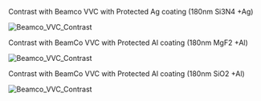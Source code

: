 Contrast with Beamco VVC with Protected Ag coating (180nm Si3N4 +Ag)
                
![Beamco_VVC_Contrast](https://github.com/user-attachments/assets/1a9f1e7b-73fa-4690-83c1-f52cfe2167ea)

Contrast with BeamCo VVC  with Protected Al coating (180nm MgF2 +Al)
                
![Beamco_VVC_Contrast](https://github.com/user-attachments/assets/f281d305-3d37-4b6d-ab87-eb8586971791)

Contrast with BeamCo VVC  with Protected Al coating (180nm SiO2 +Al)

![Beamco_VVC_Contrast](https://github.com/user-attachments/assets/ffd7c5d8-33d7-4788-85bc-92f2125e73bf)

